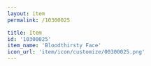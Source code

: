 ```yaml
---
layout: item
permalink: /10300025

title: Item
id: '10300025'
item_name: 'Bloodthirsty Face'
icon_url: 'item/icon/customize/00300025.png'
---
```

